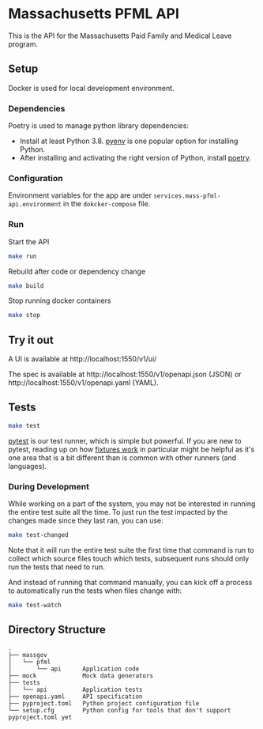 # Massachusetts PFML API

This is the API for the Massachusetts Paid Family and Medical Leave program.

## Setup

Docker is used for local development environment.

### Dependencies

Poetry is used to manage python library dependencies:
- Install at least Python 3.8.
[pyenv](https://github.com/pyenv/pyenv#installation) is one popular option for installing Python.
- After installing and activating the right version of Python, install
[poetry](https://python-poetry.org/docs/#installation).

### Configuration

Environment variables for the app are under `services.mass-pfml-api.environment` in the `dokcker-compose` file.

### Run

Start the API

```sh
make run
```

Rebuild after code or dependency change
```sh
make build
```

Stop running docker containers
```sh
make stop
```

## Try it out

A UI is available at http://localhost:1550/v1/ui/

The spec is available at http://localhost:1550/v1/openapi.json (JSON) or
http://localhost:1550/v1/openapi.yaml (YAML).

## Tests

``` sh
make test
```

[pytest](https://docs.pytest.org) is our test runner, which is simple but
powerful. If you are new to pytest, reading up on how [fixtures
work](https://docs.pytest.org/en/latest/fixture.html) in particular might be
helpful as it's one area that is a bit different than is common with other
runners (and languages).

### During Development

While working on a part of the system, you may not be interested in running the
entire test suite all the time. To just run the test impacted by the changes
made since they last ran, you can use:

``` sh
make test-changed
```

Note that it will run the entire test suite the first time that command is run
to collect which source files touch which tests, subsequent runs should only run
the tests that need to run.

And instead of running that command manually, you can kick off a process to
automatically run the tests when files change with:

``` sh
make test-watch
```

## Directory Structure

```
.
├── massgov
│   └── pfml
│       └── api      Application code
├── mock             Mock data generators
├── tests
│   └── api          Application tests
├── openapi.yaml     API specification
├── pyproject.toml   Python project configuration file
└── setup.cfg        Python config for tools that don't support pyproject.toml yet
```
